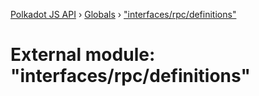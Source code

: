 [Polkadot JS API](../README.md) › [Globals](../globals.md) › ["interfaces/rpc/definitions"](_interfaces_rpc_definitions_.md)

# External module: "interfaces/rpc/definitions"


